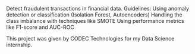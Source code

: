 Detect fraudulent transactions in financial data.
 Guidelines:
    Using anomaly detection or classification (Isolation Forest, Autoencoders)
    Handling the class imbalance with techniques like SMOTE
    Using performance metrics like F1-score and AUC-ROC

This project was given by CODEC Technologies for my Data Science internship.
